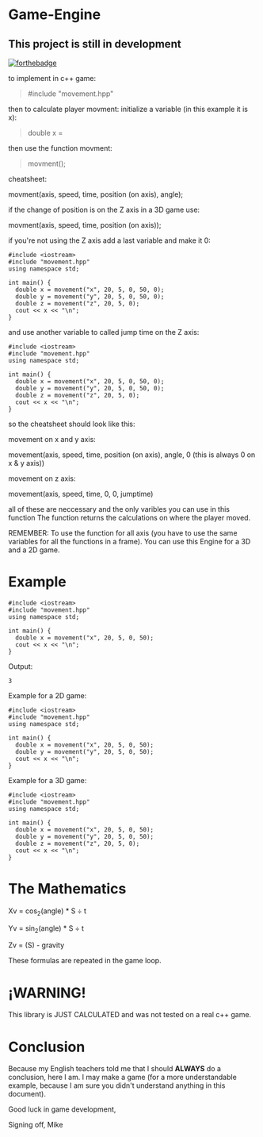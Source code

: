 # Game-Engine

## This project is still in development

[![forthebadge](https://forthebadge.com/images/badges/made-with-c-plus-plus.svg)](https://forthebadge.com)

to implement in c++ game:

>  #include "movement.hpp"

then to calculate player movment:
initialize a variable (in this example it is x):

>  double x = 

then use the function movment:

> movment();

cheatsheet:

movment(axis, speed, time, position (on axis), angle);

if the change of position is on the Z axis in a 3D game use:

movment(axis, speed, time, position (on axis));

if you're not using the Z axis add a last variable and make it 0:

```
#include <iostream>
#include "movement.hpp"
using namespace std;
 
int main() {
  double x = movement("x", 20, 5, 0, 50, 0);
  double y = movement("y", 20, 5, 0, 50, 0);
  double z = movement("z", 20, 5, 0);
  cout << x << "\n";
}
```

and use another variable to called jump time on the Z axis:

```
#include <iostream>
#include "movement.hpp"
using namespace std;
 
int main() {
  double x = movement("x", 20, 5, 0, 50, 0);
  double y = movement("y", 20, 5, 0, 50, 0);
  double z = movement("z", 20, 5, 0);
  cout << x << "\n";
}
```

so the cheatsheet should look like this:


movement on x and y axis:

 movement(axis, speed, time, position (on axis), angle, 0 (this is always 0 on x & y axis)) 
 
movement on z axis:

 movement(axis, speed, time, 0, 0, jumptime) 


all of these are neccessary and the only varibles you can use in this function
The function returns the calculations on where the player moved.

REMEMBER: To use the function for all axis (you have to use the same variables for all the functions in a frame). You can use this Engine for a 3D and a 2D game.

# Example

```
#include <iostream>
#include "movement.hpp"
using namespace std;
 
int main() {
  double x = movement("x", 20, 5, 0, 50);
  cout << x << "\n";
}

```

Output:

```
3
```

Example for a 2D game:

```
#include <iostream>
#include "movement.hpp"
using namespace std;
 
int main() {
  double x = movement("x", 20, 5, 0, 50);
  double y = movement("y", 20, 5, 0, 50);
  cout << x << "\n";
}
```

Example for a 3D game:

```
#include <iostream>
#include "movement.hpp"
using namespace std;
 
int main() {
  double x = movement("x", 20, 5, 0, 50);
  double y = movement("y", 20, 5, 0, 50);
  double z = movement("z", 20, 5, 0);
  cout << x << "\n";
}
```

# The Mathematics
 
Xv = cos<sub>2</sub>(angle) * S  &divide; t

Yv = sin<sub>2</sub>(angle) * S  &divide; t

Zv =  (S) - gravity

These formulas are repeated in the game loop. 
 
# ¡WARNING!

This library is JUST CALCULATED and was not tested on a real c++ game.

# Conclusion

Because my English teachers told me that I should **ALWAYS** do a conclusion, here I am. I may make a game (for a more understandable example, because I am sure you didn't understand anything in this document).

Good luck in game development, 

Signing off,
Mike
